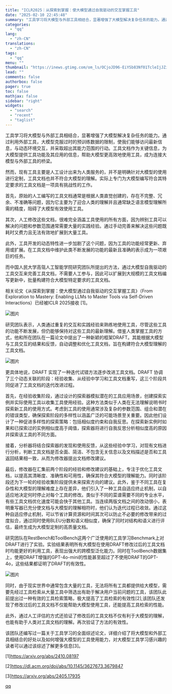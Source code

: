 ```yaml
---
title: "ICLR2025｜从探索到掌握：使大模型通过自我驱动的交互掌握工具"
date: "2025-02-10 22:45:48"
summary: "工具学习将大模型与外部工具相结合，显著增强了大模型解决复杂任务的能力。通过利用外部工具，大模型克服过..."
categories:
  - "qq"
lang:
  - "zh-CN"
translations:
  - "zh-CN"
tags:
  - "qq"
menu: ""
thumbnail: "https://inews.gtimg.com/om_ls/OCjoJD96-EiYSb83Nf01TcleIjJZiia7E4z9iHokaXWWwAA_640360/0"
lead: ""
comments: false
authorbox: false
pager: true
toc: false
mathjax: false
sidebar: "right"
widgets:
  - "search"
  - "recent"
  - "taglist"
---
```


工具学习将大模型与外部工具相结合，显著增强了大模型解决复杂任务的能力。通过利用外部工具，大模型克服过时的预训练数据的限制，使我们能够访问最新信息，与动态环境交互，并采取超出其能力范围的行动。工具文档作为关键信息，为大模型提供工具功能及其应用的信息，帮助大模型更高效地使用工具，成为连接大模型与外部工具的桥梁。

然而，现有工具主要是人工设计出来为人类服务的，并不是明确针对大模型的使用进行定制，工具文档也并不符合大模型的理解。实际上专门为大模型编写符合其特定要求的工具文档是一项具有挑战性的工作。

首先，原始的人工编写的工具文档通常是根据人类直觉创建的，存在不完整、冗余、不准确等问题，因为它主要为了迎合人类的理解并且通常缺乏语言模型理解所需的精度，阻碍了大模型有效使用工具。

其次，人工修改这些文档，很难完全涵盖工具使用的所有方面，因为辨别工具可以解决的问题和参数范围通常需要大量的实践经验。通过手动完善来解决这些问题既耗时又费力且无法有效地扩展到大量工具。

此外，工具开发的动态特性进一步加剧了这个问题，因为工具的功能经常更新、弃用或扩展。在工具文档中维护此类不断发展的功能的最新且准确的表示成为一项艰巨的任务。

而中国人民大学高瓴人工智能学院研究团队所提出的方法，通过大模型自我驱动的工具交互来完善工具文档，不需要人工参与，因此可以扩展到大规模的工具文档编写更新中，批量构建符合大模型特定要求的工具文档。

相关论文《从探索到掌握：使大模型通过自我驱动的交互掌握工具》（From Exploration to Mastery: Enabling LLMs to Master Tools via Self-Driven Interactions）已经被ICLR 2025接收 [1]。

![图片](https://inews.gtimg.com/om_bt/OyDnA5zegwJgSX54zb-vJ8XU4OLcr96_6m8BERWeKOx_YAA/641)

研究团队表示，人类通过重复的交互和实践经验来熟练地使用工具，尽管这些工具的功能不断发展，但仍能够保持对这些工具的最新理解。借鉴人类掌握工具的方式，他和所在团队在一篇论文中提出了一种新颖的框架DRAFT。其能根据大模型与工具交互的结果和反馈，自动调整和优化工具文档，旨在构建符合大模型理解的工具文档。

![图片](https://inews.gtimg.com/om_bt/ObJSd9RxBYNiG1pQeu5jC6nOAayV-P1ym7f4D9mIOJ1yIAA/641)

更具体地说，DRAFT 实现了一种迭代试错方法逐步改进工具文档。DRAFT 协调了三个动态关联的阶段：经验收集、从经验中学习和工具文档重写，这三个阶段共同促进了工具文档的迭代改进过程。

首先，在经验收集阶段，通过设计的探索器模拟潜在的工具应用场景，创建探索实例并实际使用工具以收集工具使用经验。这种方法类似于人类在无法理解说明书时探索新工具的使用方式。考虑到工具的使用通常涉及复杂的参数范围、组合和潜在的错误类型，确保探索阶段的多样性以涵盖广泛的可能场景至关重要。因此他们设计了一种促进多样性的探索策略：包括相似度约束和自我反思。在探索新实例时如果和已探索过的实例相似度高于阈值，探索器将进行自我反思分析相似度高的原因并探索该工具的不同方面。

接着，分析器将结合探索器的发现和使用反馈，从这些经验中学习，对现有文档进行分析，判断工具文档是否全面、简洁、不包含无关信息以及文档描述是否和工具返回结果相一致，从而为修改器提出文档修改建议。

最后，修改器在汇集前两个阶段的经验和修改建议的基础上，专注于优化工具文档，以提高其清晰度、准确性和可用性，确保其符合大模型的理解能力。同时该阶段还为下一轮的经验收集阶段提供未来探索方向的建议。此外，鉴于不同工具在复杂性和大模型的理解难度上存在差异，他们引入了一种工具自适应终止机制，以自适应地决定何时停止对每个工具的修改。类似于不同的菜谱需要不同的专业水平，有些工具文档优化速度可能会快于其他工具。当连续两版文档之间的改动很小，表明重写器已充分使文档与大模型的理解相符时，他们认为迭代过程已收敛。通过这种自适应停止机制，可以节省计算资源和时间其次可以防止不必要的修改带来的过度拟合，通过同时使用BLEU分数和语义相似度，确保了同时对结构和语义进行评估，最终生成为大模型定制的高质量文档。

研究团队在RestBench和ToolBench这两个广泛使用的工具学习Benchmark上对DRAFT进行了实验。实验结果表明所有大模型在使用DRAFT修改过后的工具文档时均能更好的利用工具，表现出强大的跨模型泛化能力。同时在ToolBench数据集上，使用DRAFT增强的GPT-4o-mini的性能甚至超过了不使用DRAFT的GPT-4o，这些结果都证明了DRAFT的有效性。

![图片](https://inews.gtimg.com/om_bt/OMjE7xLdCRDmQrlq1P9NVXYXaoE8HVAY8AeWp6niOOMK4AA/641)

同时，由于现实世界中通常包含大量的工具，无法将所有工具都提供给大模型，需要先经过工具检索从大量工具中筛选出有助于解决用户当前问题的工具，该团队此前提出过一种有效的工具检索策略，极大提高了工具检索的有效性[2],该团队还发现了修改过后的工具文档不仅能帮助大模型使用工具，还能提高工具检索的性能。

此外，通过人工评估的方式还验证了修改后的工具文档不仅有利于大模型的理解，也能有助于人类对工具文档的理解。再次验证了方法的有效性。

该团队还编写过一篇关于工具学习的全面综述论文，详细介绍了将大模型和外部工具相结合的好处以及如何增强大模型的工具使用能力，对大模型工具学习感兴趣的读者可以通过该综述了解更多信息[3]。

[1]https://arxiv.org/abs/2410.08197

[2]https://dl.acm.org/doi/abs/10.1145/3627673.3679847

[3]https://arxiv.org/abs/2405.17935

[qq](https://new.qq.com/rain/a/20250210A08TWP00)
